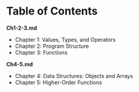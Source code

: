 # Table of Contents

__Ch1-2-3.md__

* Chapter 1: Values, Types, and Operators
* Chapter 2: Program Structure
* Chapter 3: Functions

__Ch4-5.md__

* Chapter 4: Data Structures: Objects and Arrays
* Chapter 5: Higher-Order Functions
